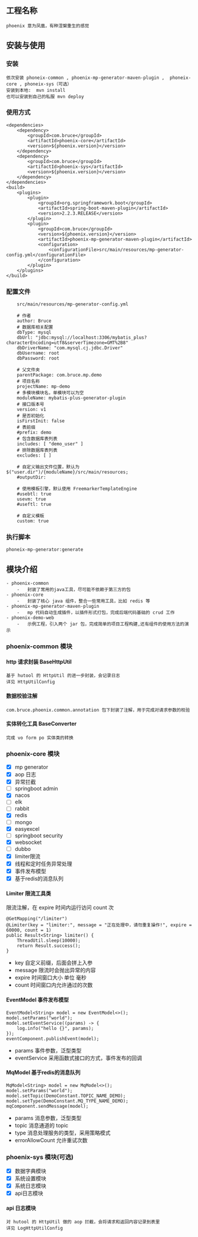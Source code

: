 ## 工程名称

    phoenix 意为凤凰，有种涅槃重生的感觉

## 安装与使用

### 安装

    依次安装 phoneix-common , phoenix-mp-generator-maven-plugin ,  phoneix-core , phoneix-sys（可选）
    安装到本地:  mvn install
    也可以安装到自己的私服 mvn deploy

### 使用方式

    <dependencies>
        <dependency>
            <groupId>com.bruce</groupId>
            <artifactId>phoenix-core</artifactId>
            <version>${phoenix.version}</version>
        </dependency>
        <dependency>
            <groupId>com.bruce</groupId>
            <artifactId>phoenix-sys</artifactId>
            <version>${phoenix.version}</version>
        </dependency>
    </dependencies>
    <build>
        <plugins>
            <plugin>
                <groupId>org.springframework.boot</groupId>
                <artifactId>spring-boot-maven-plugin</artifactId>
                <version>2.2.3.RELEASE</version>
            </plugin>
            <plugin>
                <groupId>com.bruce</groupId>
                <version>${phoenix.version}</version>
                <artifactId>phoenix-mp-generator-maven-plugin</artifactId>
                <configuration>
                    <configurationFile>src/main/resources/mp-generator-config.yml</configurationFile>
                </configuration>
            </plugin>
        </plugins>
    </build>

### 配置文件
        src/main/resources/mp-generator-config.yml
```
    # 作者
    author: Bruce
    # 数据库相关配置
    dbType: mysql
    dbUrl: "jdbc:mysql://localhost:3306/mybatis_plus?characterEncoding=utf8&serverTimezone=GMT%2B8"
    dbDriverName: "com.mysql.cj.jdbc.Driver"
    dbUsername: root
    dbPassword: root
    
    # 父文件夹
    parentPackage: com.bruce.mp.demo
    # 项目名称
    projectName: mp-demo
    # 多模块模块名，单模块可以为空
    moduleName: mybatis-plus-generator-plugin
    # 接口版本号
    version: v1
    # 是否初始化
    isFirstInit: false
    # 表前缀
    #prefix: demo
    # 包含数据库表列表
    includes: [ "demo_user" ]
    # 排除数据库表列表
    excludes: [ ]
    
    # 自定义输出文件位置，默认为 $("user.dir")/{moduleName}/src/main/resources;
    #outputDir:
    
    # 使用模板引擎，默认使用 FreemarkerTemplateEngine
    #usebtl: true
    usevm: true
    #useftl: true
    
    # 自定义模板
    custom: true
```

### 执行脚本

```shell
phoneix-mp-generator:generate
```

## 模块介绍

```text
- phoenix-common
    -   封装了常用的java工具，尽可能不依赖于第三方的包
- phoenix-core
    -   封装了核心 java 组件，整合一些常用工具，比如 redis 等
- phoenix-mp-generator-maven-plugin
    -   mp 代码自动生成插件，以插件形式打包，完成后端代码基础的 crud 工作
- phoenix-demo-web
    -   示例工程，引入两个 jar 包，完成简单的项目工程构建,还有组件的使用方法的演示    
```
### phoenix-common 模块

#### http 请求封装 BaseHttpUtil

```text
基于 hutool 的 HttpUtil 的进一步封装，会记录日志
详见 HttpUtilConfig
```

#### 数据校验注解

```text
com.bruce.phoenix.common.annotation 包下封装了注解，用于完成对请求参数的校验
```

#### 实体转化工具 BaseConverter

```text
完成 vo form po 实体类的转换
```

### phoenix-core 模块

- [x] mp generator
- [x] aop 日志
- [x] 异常拦截
- [ ] springboot admin
- [x] nacos
- [ ] elk
- [ ] rabbit
- [x] redis
- [ ] mongo
- [x] easyexcel
- [ ] springboot security
- [x] websocket
- [ ] dubbo
- [x] limiter限流
- [x] 线程和定时任务异常处理
- [x] 事件发布模型
- [x] 基于redis的消息队列

#### Limiter 限流工具类

限流注解，在 expire 时间内运行访问 count 次
```text
@GetMapping("/limiter")
@Limiter(key = "limiter:", message = "正在处理中，请勿重复操作!", expire = 60000, count = 1)
public Result<String> limiter() {
    ThreadUtil.sleep(10000);
    return Result.success();
}
```

- key 自定义前缀，后面会拼上入参
- message 限流时会抛出异常的内容
- expire  时间窗口大小 单位 毫秒
- count   时间窗口内允许通过的次数

#### EventModel 事件发布模型

```text
EventModel<String> model = new EventModel<>();
model.setParams("world");
model.setEventService((params) -> {
    log.info("hello {}", params);
});
eventComponent.publishEvent(model);
```

- params    事件参数，泛型类型
- eventService   采用函数式接口的方式，事件发布的回调

#### MqModel 基于redis的消息队列

```text
MqModel<String> model = new MqModel<>();
model.setParams("world");
model.setTopic(DemoConstant.TOPIC_NAME_DEMO);
model.setType(DemoConstant.MQ_TYPE_NAME_DEMO);
mqComponent.sendMessage(model);
```

- params 消息参数，泛型类型
- topic  消息通道的 topic
- type   消息处理服务的类型，采用策略模式
- errorAllowCount 允许重试次数

### phoenix-sys 模块(可选)

- [x] 数据字典模块
- [x] 系统设置模块
- [x] 系统日志模块
- [x] api日志模块

#### api 日志模块

```text
对 hutool 的 HttpUtil 做的 aop 拦截，会将请求和返回内容记录到表里
详见 LogHttpUtilConfig
```



